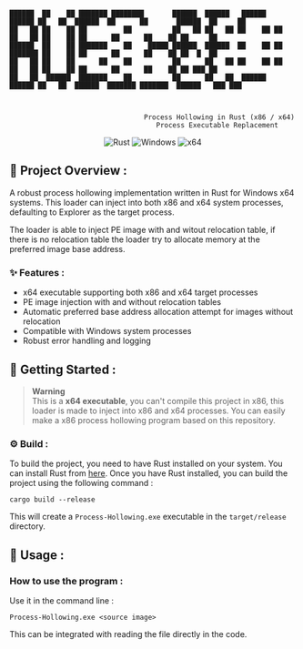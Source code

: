 ```

██████  ██    ██ ███████ ████████       ██████  ██████   ██████   ██████ ██   ██  ██████  ██      ██       ██████  ██     ██ 
██   ██ ██    ██ ██         ██          ██   ██ ██   ██ ██    ██ ██      ██   ██ ██    ██ ██      ██      ██    ██ ██     ██ 
██████  ██    ██ ███████    ██    █████ ██████  ██████  ██    ██ ██      ███████ ██    ██ ██      ██      ██    ██ ██  █  ██ 
██   ██ ██    ██      ██    ██          ██      ██   ██ ██    ██ ██      ██   ██ ██    ██ ██      ██      ██    ██ ██ ███ ██ 
██   ██  ██████  ███████    ██          ██      ██   ██  ██████   ██████ ██   ██  ██████  ███████ ███████  ██████   ███ ███  
                                                                                                                             


                                 Process Hollowing in Rust (x86 / x64)         
                                    Process Executable Replacement
```
<p align="center">
    <img src="https://img.shields.io/badge/language-Rust-orange.svg?style=for-the-badge&logo=rust" alt="Rust">
    <img src="https://img.shields.io/badge/platform-Windows-0078d7.svg?style=for-the-badge&logo=windows" alt="Windows">
    <img src="https://img.shields.io/badge/arch-x64-green.svg?style=for-the-badge&logo=processor" alt="x64">
</p>

## :open_book: Project Overview :

A robust process hollowing implementation written in Rust for Windows x64 systems. This loader can inject into both x86 and x64 system processes, defaulting to Explorer as the target process.

The loader is able to inject PE image with and witout relocation table, if there is no relocation table the loader try to allocate memory at the preferred image base address.

### :sparkles: Features :

- x64 executable supporting both x86 and x64 target processes
- PE image injection with and without relocation tables
- Automatic preferred base address allocation attempt for images without relocation
- Compatible with Windows system processes
- Robust error handling and logging

## :rocket: Getting Started :

> **Warning** <br>
> This is a **x64 executable**, you can't compile this project in x86, this loader is made to inject into x86 and x64 processes.
> You can easily make a x86 process hollowing program based on this repository.

### :gear: Build :

To build the project, you need to have Rust installed on your system. You can install Rust from [here](https://www.rust-lang.org/tools/install). Once you have Rust installed, you can build the project using the following command :

```shell
cargo build --release
```

This will create a `Process-Hollowing.exe` executable in the `target/release` directory.


## 🧪 Usage :

### How to use the program :

Use it in the command line :

```shell
Process-Hollowing.exe <source image>
```
This can be integrated with reading the file directly in the code.
